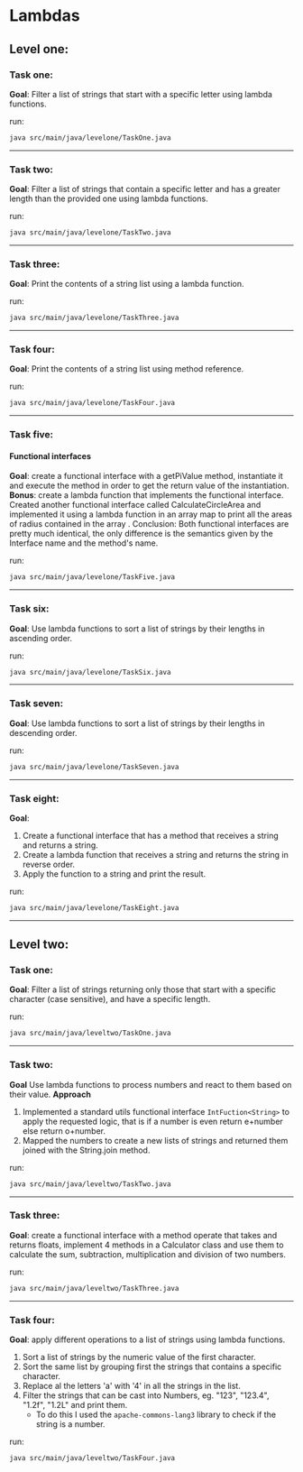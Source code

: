 # Lambdas

## Level one:

### Task one:

**Goal**: Filter a list of strings that start with a specific letter using lambda functions.

run:

```bash
java src/main/java/levelone/TaskOne.java
```

___

### Task two:

**Goal**: Filter a list of strings that contain a specific letter and has a greater length than the provided one using
lambda functions.

run:

```bash
java src/main/java/levelone/TaskTwo.java
```

___

### Task three:

**Goal**: Print the contents of a string list using a lambda function.

run:

```bash
java src/main/java/levelone/TaskThree.java
```

___

### Task four:

**Goal**: Print the contents of a string list using method reference.

run:

```bash
java src/main/java/levelone/TaskFour.java
```

___

### Task five:

#### Functional interfaces

**Goal**: create a functional interface with a getPiValue method, instantiate it and execute the method in order to get
the return value of the instantiation.
**Bonus**: create a lambda function that implements the functional interface. Created another functional interface
called CalculateCircleArea and implemented it using a lambda function in an array map to print all the areas of radius
contained in the array .
Conclusion: Both functional interfaces are pretty much identical, the only difference is the semantics given by the
Interface name and the method's name.

run:

```bash
java src/main/java/levelone/TaskFive.java
```

___

### Task six:

**Goal**: Use lambda functions to sort a list of strings by their lengths in ascending order.

run:

```bash
java src/main/java/levelone/TaskSix.java
```

___

### Task seven:

**Goal**: Use lambda functions to sort a list of strings by their lengths in descending order.

run:

```bash
java src/main/java/levelone/TaskSeven.java
```

___

### Task eight:

**Goal**:

1. Create a functional interface that has a method that receives a string and returns a string.
2. Create a lambda function that receives a string and returns the string in reverse order.
3. Apply the function to a string and print the result.

run:

```bash
java src/main/java/levelone/TaskEight.java
```

___

## Level two:

### Task one:

**Goal**: Filter a list of strings returning only those that start with a specific character (case sensitive), and have
a specific length.

run:

```bash
java src/main/java/leveltwo/TaskOne.java
```

___

### Task two:

**Goal** Use lambda functions to process numbers and react to them based on their value.
**Approach**

1. Implemented a standard utils functional interface `IntFuction<String>` to apply the requested logic, that is if a
   number is even return e+number else return o+number.
2. Mapped the numbers to create a new lists of strings and returned them joined with the String.join method.

run:

```bash
java src/main/java/leveltwo/TaskTwo.java
```

___

### Task three:

**Goal**: create a functional interface with a method operate that takes and returns floats, implement 4 methods in a
Calculator class and use them to calculate the sum, subtraction, multiplication and division of two numbers.

run:

```bash 
java src/main/java/leveltwo/TaskThree.java
```

___

### Task four:

**Goal**: apply different operations to a list of strings using lambda functions.

1. Sort a list of strings by the numeric value of the first character.
2. Sort the same list by grouping first the strings that contains a specific character.
3. Replace al the letters 'a' with '4' in all the strings in the list.
4. Filter the strings that can be cast into Numbers, eg. "123", "123.4", "1.2f", "1.2L" and print them.
   - To do this I used the `apache-commons-lang3` library to check if the string is a number.

run:

```bash
java src/main/java/leveltwo/TaskFour.java
```


